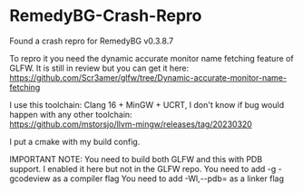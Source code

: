 # RemedyBG-Crash-Repro
Found a crash repro for RemedyBG  v0.3.8.7

To repro it you need the dynamic accurate monitor name fetching feature of GLFW. It is still in review but you can get it here:  
https://github.com/Scr3amer/glfw/tree/Dynamic-accurate-monitor-name-fetching

I use this toolchain: Clang 16 + MinGW + UCRT, I don't know if bug would happen with any other toolchain:  
https://github.com/mstorsjo/llvm-mingw/releases/tag/20230320

I put a cmake with my build config.

IMPORTANT NOTE:
You need to build both GLFW and this with PDB support. I enabled it here but not in the GLFW repo.
You need to add -g -gcodeview as a compiler flag
You need to add -Wl,--pdb= as a linker flag
